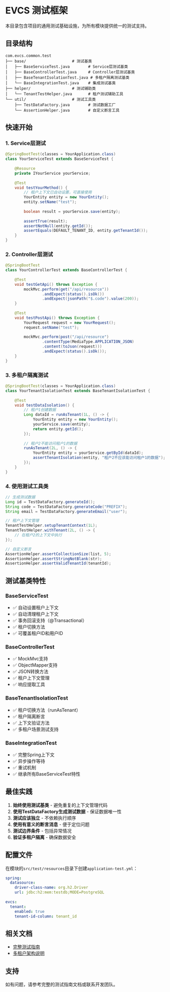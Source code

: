 # EVCS 测试框架

本目录包含项目的通用测试基础设施，为所有模块提供统一的测试支持。

## 目录结构

```
com.evcs.common.test
├── base/                    # 测试基类
│   ├── BaseServiceTest.java        # Service层测试基类
│   ├── BaseControllerTest.java     # Controller层测试基类
│   ├── BaseTenantIsolationTest.java # 多租户隔离测试基类
│   └── BaseIntegrationTest.java    # 集成测试基类
├── helper/                  # 测试辅助类
│   └── TenantTestHelper.java       # 租户测试辅助工具
└── util/                    # 测试工具类
    ├── TestDataFactory.java        # 测试数据工厂
    └── AssertionHelper.java        # 自定义断言工具
```

## 快速开始

### 1. Service层测试

```java
@SpringBootTest(classes = YourApplication.class)
class YourServiceTest extends BaseServiceTest {
    
    @Resource
    private IYourService yourService;
    
    @Test
    void testYourMethod() {
        // 租户上下文已自动设置，可直接使用
        YourEntity entity = new YourEntity();
        entity.setName("test");
        
        boolean result = yourService.save(entity);
        
        assertTrue(result);
        assertNotNull(entity.getId());
        assertEquals(DEFAULT_TENANT_ID, entity.getTenantId());
    }
}
```

### 2. Controller层测试

```java
@SpringBootTest
class YourControllerTest extends BaseControllerTest {
    
    @Test
    void testGetApi() throws Exception {
        mockMvc.perform(get("/api/resource"))
                .andExpect(status().isOk())
                .andExpect(jsonPath("$.code").value(200));
    }
    
    @Test
    void testPostApi() throws Exception {
        YourRequest request = new YourRequest();
        request.setName("test");
        
        mockMvc.perform(post("/api/resource")
                .contentType(MediaType.APPLICATION_JSON)
                .content(toJson(request)))
                .andExpect(status().isOk());
    }
}
```

### 3. 多租户隔离测试

```java
@SpringBootTest(classes = YourApplication.class)
class YourTenantIsolationTest extends BaseTenantIsolationTest {
    
    @Test
    void testDataIsolation() {
        // 租户1创建数据
        Long dataId = runAsTenant(1L, () -> {
            YourEntity entity = new YourEntity();
            yourService.save(entity);
            return entity.getId();
        });
        
        // 租户2不能访问租户1的数据
        runAsTenant(2L, () -> {
            YourEntity entity = yourService.getById(dataId);
            assertTenantIsolation(entity, "租户2不应该能访问租户1的数据");
        });
    }
}
```

### 4. 使用测试工具类

```java
// 生成测试数据
Long id = TestDataFactory.generateId();
String code = TestDataFactory.generateCode("PREFIX");
String email = TestDataFactory.generateEmail("user");

// 租户上下文管理
TenantTestHelper.setupTenantContext(1L);
TenantTestHelper.withTenant(2L, () -> {
    // 在租户2的上下文中执行
});

// 自定义断言
AssertionHelper.assertCollectionSize(list, 5);
AssertionHelper.assertStringNotBlank(str);
AssertionHelper.assertValidTenantId(tenantId);
```

## 测试基类特性

### BaseServiceTest
- ✅ 自动设置租户上下文
- ✅ 自动清理租户上下文
- ✅ 事务回滚支持（@Transactional）
- ✅ 租户切换方法
- ✅ 可覆盖租户ID和用户ID

### BaseControllerTest
- ✅ MockMvc支持
- ✅ ObjectMapper支持
- ✅ JSON转换方法
- ✅ 租户上下文管理
- ✅ 响应提取工具

### BaseTenantIsolationTest
- ✅ 租户切换方法（runAsTenant）
- ✅ 租户隔离断言
- ✅ 上下文验证方法
- ✅ 多租户场景测试支持

### BaseIntegrationTest
- ✅ 完整Spring上下文
- ✅ 异步操作等待
- ✅ 重试机制
- ✅ 继承所有BaseServiceTest特性

## 最佳实践

1. **始终使用测试基类** - 避免重复的上下文管理代码
2. **使用TestDataFactory生成测试数据** - 保证数据唯一性
3. **测试应该独立** - 不依赖执行顺序
4. **使用有意义的断言消息** - 便于定位问题
5. **测试边界条件** - 包括异常情况
6. **验证多租户隔离** - 确保数据安全

## 配置文件

在模块的`src/test/resources`目录下创建`application-test.yml`：

```yaml
spring:
  datasource:
    driver-class-name: org.h2.Driver
    url: jdbc:h2:mem:testdb;MODE=PostgreSQL
    
evcs:
  tenant:
    enabled: true
    tenant-id-column: tenant_id
```

## 相关文档

- [完整测试指南](../../../../../../docs/TESTING-GUIDE.md)
- [多租户架构说明](../../../../../../README-TENANT-ISOLATION.md)

## 支持

如有问题，请参考完整的测试指南文档或联系开发团队。
